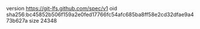 version https://git-lfs.github.com/spec/v1
oid sha256:bc45852b506f159a2e0fed17766fc54afc685ba8ff58e2cd32dfae9a473b627a
size 24348
